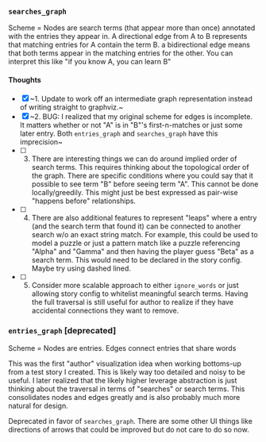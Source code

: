 ### `searches_graph`

Scheme = Nodes are search terms (that appear more than once) annotated with the entries they appear in. A directional edge from A to B represents that matching entries for A contain the term B. a bidirectional edge means that both terms appear in the matching entries for the other. You can interpret this like "if you know A, you can learn B"

#### Thoughts
- [x] ~1. Update to work off an intermediate graph representation instead of writing straight to graphviz.~
- [x] ~2. BUG: I realized that my original scheme for edges is incomplete. It matters whether or not "A" is in "B"'s first-n-matches or just some later entry. Both `entries_graph` and `searches_graph` have this imprecision~
- [ ] 3. There are interesting things we can do around implied order of search terms. This requires thinking about the topological order of the graph. There are specific conditions where you could say that it possible to see term "B" before seeing term "A". This cannot be done locally/greedily. This might just be best expressed as pair-wise "happens before" relationships.
- [ ] 4. There are also additional features to represent "leaps" where a entry (and the search term that found it) can be connected to another search w/o an exact string match. For example, this could be used to model a puzzle or just a pattern match like a puzzle referencing "Alpha" and "Gamma" and then having the player guess "Beta" as a search term. This would need to be declared in the story config. Maybe try using dashed lined.
- [ ] 5. Consider more scalable approach to either `ignore_words` or just allowing story config to whitelist meaningful search terms. Having the full traversal is still useful for author to realize if they have accidental connections they want to remove.

### `entries_graph` [deprecated]

Scheme = Nodes are entries. Edges connect entries that share words

This was the first "author" visualization idea when working bottoms-up from a test story I created. This is likely way too detailed and noisy to be useful. I later realized that the likely higher leverage abstraction is just thinking about the traversal in terms of "searches" or search terms. This consolidates nodes and edges greatly and is also probably much more natural for design.

Deprecated in favor of `searches_graph`. There are some other UI things like directions of arrows that could be improved but do not care to do so now.
